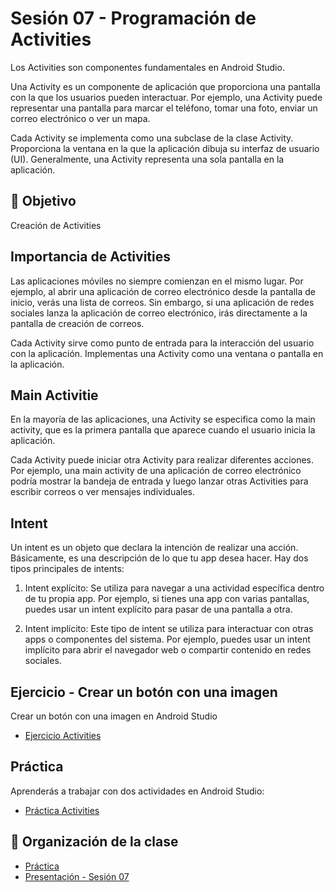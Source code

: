 # Sesión 07 - Programación de Activities

 Los Activities son componentes fundamentales en Android Studio.

 Una Activity es un componente de aplicación que proporciona una pantalla con la que los usuarios pueden interactuar. Por ejemplo, una Activity puede representar una pantalla para marcar el teléfono, tomar una foto, enviar un correo electrónico o ver un mapa.

 Cada Activity se implementa como una subclase de la clase Activity. Proporciona la ventana en la que la aplicación dibuja su interfaz de usuario (UI). Generalmente, una Activity representa una sola pantalla en la aplicación.

## 🎯 Objetivo

Creación de Activities

## Importancia de Activities

Las aplicaciones móviles no siempre comienzan en el mismo lugar. Por ejemplo, al abrir una aplicación de correo electrónico desde la pantalla de inicio, verás una lista de correos. Sin embargo, si una aplicación de redes sociales lanza la aplicación de correo electrónico, irás directamente a la pantalla de creación de correos.

Cada Activity sirve como punto de entrada para la interacción del usuario con la aplicación. Implementas una Activity como una ventana o pantalla en la aplicación.

## Main Activitie

En la mayoría de las aplicaciones, una Activity se especifica como la main activity, que es la primera pantalla que aparece cuando el usuario inicia la aplicación.

Cada Activity puede iniciar otra Activity para realizar diferentes acciones. Por ejemplo, una main activity de una aplicación de correo electrónico podría mostrar la bandeja de entrada y luego lanzar otras Activities para escribir correos o ver mensajes individuales.

## Intent
Un intent es un objeto que declara la intención de realizar una acción. Básicamente, es una descripción de lo que tu app desea hacer. Hay dos tipos principales de intents:


1. Intent explícito: Se utiliza para navegar a una actividad específica dentro de tu propia app. Por ejemplo, si tienes una app con varias pantallas, puedes usar un intent explícito para pasar de una pantalla a otra.

2. Intent implícito: Este tipo de intent se utiliza para interactuar con otras apps o componentes del sistema. Por ejemplo, puedes usar un intent implícito para abrir el navegador web o compartir contenido en redes sociales.


## Ejercicio - Crear un botón con una imagen

Crear un botón con una imagen en Android Studio

- [Ejercicio Activities](ejercicio/README.md)

## Práctica

Aprenderás a trabajar con dos actividades en Android Studio:

- [Práctica Activities](practica/README.md)


## 📝 Organización de la clase

- [Práctica](practica/README.md)
- [Presentación - Sesión 07](presentacion/Sesion-07.pptx)


